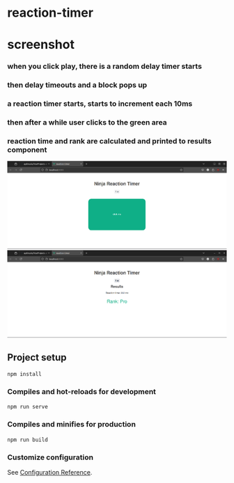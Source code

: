 # reaction-timer


# screenshot
### when you click play, there is a random delay timer starts
### then delay timeouts and a block pops up
### a reaction timer starts, starts to increment each 10ms
### then after a while user clicks to the green area
### reaction time and rank are calculated and printed to results component

![Screenshot of example](./src/assets/Screenshot3.png)
![Screenshot of example](./src/assets/Screenshot6.png)


## Project setup
```
npm install
```

### Compiles and hot-reloads for development
```
npm run serve
```

### Compiles and minifies for production
```
npm run build
```

### Customize configuration
See [Configuration Reference](https://cli.vuejs.org/config/).
